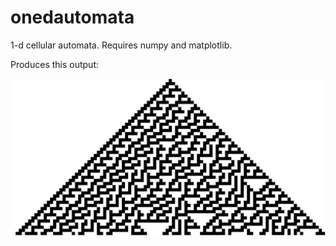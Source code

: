 onedautomata
============

1-d cellular automata. Requires numpy and matplotlib.

Produces this output:

![image](https://github.com/kylerbrown/onedautomata/blob/master/rule_30_size_50_imshow.png "image")